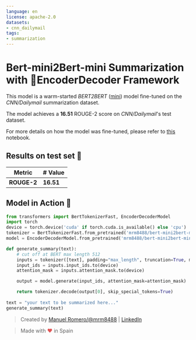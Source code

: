 ```yaml
---
language: en
license: apache-2.0
datasets:
- cnn_dailymail
tags:
- summarization
---
```


# Bert-mini2Bert-mini Summarization with 🤗EncoderDecoder Framework

This model is a warm-started *BERT2BERT* ([mini](https://huggingface.co/google/bert_uncased_L-4_H-256_A-4)) model fine-tuned on the *CNN/Dailymail* summarization dataset.

The model achieves a **16.51** ROUGE-2 score on *CNN/Dailymail*'s test dataset.

For more details on how the model was fine-tuned, please refer to 
[this](https://colab.research.google.com/drive/1Ekd5pUeCX7VOrMx94_czTkwNtLN32Uyu?usp=sharing) notebook.

## Results on test set 📝

| Metric | # Value   |
| ------ | --------- |
| **ROUGE-2** | **16.51** |



## Model in Action 🚀

```python
from transformers import BertTokenizerFast, EncoderDecoderModel
import torch
device = torch.device('cuda' if torch.cuda.is_available() else 'cpu')
tokenizer = BertTokenizerFast.from_pretrained('mrm8488/bert-mini2bert-mini-finetuned-cnn_daily_mail-summarization')
model = EncoderDecoderModel.from_pretrained('mrm8488/bert-mini2bert-mini-finetuned-cnn_daily_mail-summarization').to(device)

def generate_summary(text):
    # cut off at BERT max length 512
    inputs = tokenizer([text], padding="max_length", truncation=True, max_length=512, return_tensors="pt")
    input_ids = inputs.input_ids.to(device)
    attention_mask = inputs.attention_mask.to(device)

    output = model.generate(input_ids, attention_mask=attention_mask)

    return tokenizer.decode(output[0], skip_special_tokens=True)
  
text = "your text to be summarized here..."
generate_summary(text)
```

> Created by [Manuel Romero/@mrm8488](https://twitter.com/mrm8488) | [LinkedIn](https://www.linkedin.com/in/manuel-romero-cs/)

> Made with <span style="color: #e25555;">&hearts;</span> in Spain
